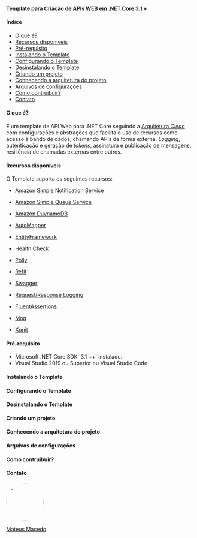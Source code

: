 #### Template para Criação de APIs WEB em .NET Core 3.1 +

#### Índice

- [O que é?](#oquee)
- [Recursos disponíveis](#recursos)
- [Pré-requisito](#prereq)
- [Instalando o Template](#instalando)
- [Configurando o Template](#configurando)
- [Desinstalando o Template](#desinstalando)
- [Criando um projeto](#criando)
- [Conhecendo a arquitetura do projeto](#arquitetura)
- [Arquivos de configurações](#arquivosconfiguracoes)
- [Como contruibuir?](#contruibuir)
- [Contato](#contato)

#### **<a name="oquee"> O que é?<a/>**
É um template de API Web para .NET Core seguindo a [Arquitetura *Clean*](https://blog.cleancoder.com/uncle-bob/2012/08/13/the-clean-architecture.html) com configurações e abstrações que facilita o uso de recursos como acesso à bando de dados, chamando APIs de forma externa. *Logging*, autenticação e geração de *tokens*, assinatura e publicação de mensagens, resiliência de chamadas externas entre outros.
  
#### **<a name="recursos">Recursos disponíveis<a/>**
O Template suporta os seguintes recursos:
  
* [Amazon Simple Notification Service](https://aws.amazon.com/pt/sns/)
  
* [Amazon Simple Queue Service](https://aws.amazon.com/pt/sqs/)
  
* [Amazon DuynamoDB](https://aws.amazon.com/pt/dynamodb/?trk=ps_a134p000006gXxRAAU&trkCampaign=acq_paid_search_brand&sc_channel=PS&sc_campaign=acquisition_BR&sc_publisher=Google&sc_category=Database&sc_country=BR&sc_geo=LATAM&sc_outcome=acq&sc_detail=dynamodb&sc_content=DynamoDB_e&sc_matchtype=e&sc_segment=490415532717&sc_medium=ACQ-P|PS-GO|Brand|Desktop|SU|Database|DynamoDB|BR|EN|Text&s_kwcid=AL!4422!3!490415532717!e!!g!!dynamodb&ef_id=CjwKCAiAm7OMBhAQEiwArvGi3LLyp3uogJoNH3ASLsjeRBFn-QKUoQDMIEmSrcpr8UARRdEaQdu4xxoCS0kQAvD_BwE:G:s&s_kwcid=AL!4422!3!490415532717!e!!g!!dynamodb)
  
* [AutoMapper](https://automapper.org/)
  
* [EntityFramework](https://docs.microsoft.com/pt-br/ef/)
  
* [Health Check](https://docs.microsoft.com/en-us/aspnet/core/host-and-deploy/health-checks?view=aspnetcore-6.0)
  
* [Polly](https://renatogroffe.medium.com/asp-net-core-3-0-polly-simplificando-o-tratamento-de-falhas-em-projetos-web-ec7d098b2e74)
  
* [Refit](https://www.luisdev.com.br/2020/08/05/asp-net-core-e-refit-simplificando-a-comunicacao-entre-apis/)
  
* [Swagger](https://swagger.io/docs/)
  
* [Request/Response Logging](https://docs.microsoft.com/pt-br/aspnet/core/fundamentals/http-logging/?view=aspnetcore-6.0)
  
* [FluentAssertions](https://fluentassertions.com/)
  
* [Moq](http://www.macoratti.net/15/08/net_mock1.htm)
  
* [Xunit](https://xunit.net/)
  
#### **<a name="prereq">Pré-requisito<a/>**
* Microsoft .NET Core SDK '3.1 ++' instalado.
* Visual Studio 2019 ou Superior ou Visual Studio Code

#### **<a name="instalando">Instalando o Template<a/>**
  
#### **<a name="configurando">Configurando o Template<a/>**
  
#### **<a name="desinstalando">Desinstalando o Template<a/>**
  
#### **<a name="criando">Criando um projeto<a/>**
  
#### **<a name="arquitetura">Conhecendo a arquitetura do projeto<a/>**
  
#### **<a name="arquivosconfiguracoes">Arquivos de configurações<a/>**
  
#### **<a name="contruibuir">Como contruibuir?<a/>**
  
#### **<a name="contato">Contato<a/>**
  
<a href="https://www.linkedin.com/in/mateus-macedo-937a32163/">
 <img style="border-radius:50%" width="100px; "src="https://avatars.githubusercontent.com/u/63172367?s=460&u=11fd26ea8a7f5663d7707d7ef254e4f8bfca1b05&v=4"/>
 <p>Mateus Macedo</p>
</a>

